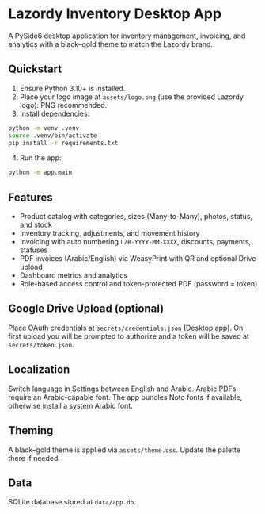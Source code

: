 # Lazordy Inventory Desktop App

A PySide6 desktop application for inventory management, invoicing, and analytics with a black–gold theme to match the Lazordy brand.

## Quickstart

1. Ensure Python 3.10+ is installed.
2. Place your logo image at `assets/logo.png` (use the provided Lazordy logo). PNG recommended.
3. Install dependencies:

```bash
python -m venv .venv
source .venv/bin/activate
pip install -r requirements.txt
```

4. Run the app:

```bash
python -m app.main
```

## Features
- Product catalog with categories, sizes (Many-to-Many), photos, status, and stock
- Inventory tracking, adjustments, and movement history
- Invoicing with auto numbering `LZR-YYYY-MM-XXXX`, discounts, payments, statuses
- PDF invoices (Arabic/English) via WeasyPrint with QR and optional Drive upload
- Dashboard metrics and analytics
- Role-based access control and token-protected PDF (password = token)

## Google Drive Upload (optional)
Place OAuth credentials at `secrets/credentials.json` (Desktop app). On first upload you will be prompted to authorize and a token will be saved at `secrets/token.json`.

## Localization
Switch language in Settings between English and Arabic. Arabic PDFs require an Arabic-capable font. The app bundles Noto fonts if available, otherwise install a system Arabic font.

## Theming
A black–gold theme is applied via `assets/theme.qss`. Update the palette there if needed.

## Data
SQLite database stored at `data/app.db`.